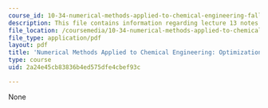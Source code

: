 ```yaml
---
course_id: 10-34-numerical-methods-applied-to-chemical-engineering-fall-2015
description: This file contains information regarding lecture 13 notes.
file_location: /coursemedia/10-34-numerical-methods-applied-to-chemical-engineering-fall-2015/2a24e45cb83836b4ed575dfe4cbef93c_MIT10_34F15_Lec13.pdf
file_type: application/pdf
layout: pdf
title: 'Numerical Methods Applied to Chemical Engineering: Optimization 4'
type: course
uid: 2a24e45cb83836b4ed575dfe4cbef93c

---
```

None